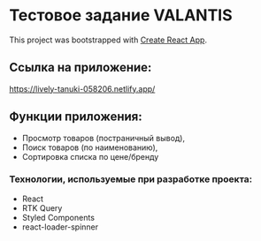 # Тестовое задание VALANTIS

This project was bootstrapped with [Create React App](https://github.com/facebook/create-react-app).

## Ссылка на приложение:
https://lively-tanuki-058206.netlify.app/

## Функции приложения:

- Просмотр товаров (постраничный вывод),
- Поиск товаров (по наименованию),
- Сортировка списка по цене/бренду

### Технологии, используемые при разработке проекта:

- React 
- RTK Query
- Styled Components
- react-loader-spinner

